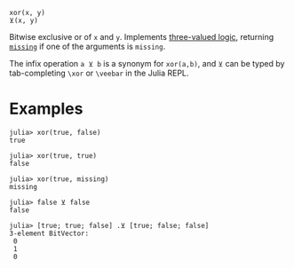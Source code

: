 ```
xor(x, y)
⊻(x, y)
```

Bitwise exclusive or of `x` and `y`. Implements [three-valued logic](https://en.wikipedia.org/wiki/Three-valued_logic), returning [`missing`](@ref) if one of the arguments is `missing`.

The infix operation `a ⊻ b` is a synonym for `xor(a,b)`, and `⊻` can be typed by tab-completing `\xor` or `\veebar` in the Julia REPL.

# Examples

```jldoctest
julia> xor(true, false)
true

julia> xor(true, true)
false

julia> xor(true, missing)
missing

julia> false ⊻ false
false

julia> [true; true; false] .⊻ [true; false; false]
3-element BitVector:
 0
 1
 0
```
